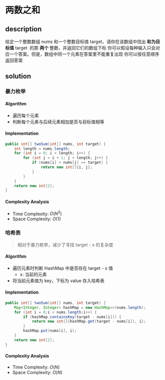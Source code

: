 # 两数之和

## description
给定一个整数数组 nums 和一个整数目标值 target，请你在该数组中找出 **和为目标值** target  的那 **两个** 整数，并返回它们的数组下标
你可以假设每种输入只会对应一个答案。但是，数组中同一个元素在答案里不能重复出现
你可以按任意顺序返回答案

## solution

### 暴力枚举

#### Algorithm
- 遍历每个元素
- 判断每个元素与后续元素相加是否与目标值相等

#### Implementation

```java
public int[] twoSum(int[] nums, int target) {
    int length = nums.length;
    for (int i = 0; i < length; i++) {
        for (int j = i + 1; j < length; j++) {
            if (nums[i] + nums[j] == target) {
                return new int[]{i, j};
            }
        }
    }
    return new int[2];
}
```

#### Complexity Analysis
- Time Complexity: $O(N^2)$
- Space Complexity: $O(1)$

### 哈希表
> 相对于暴力枚举，减少了寻找 target - x 的复杂度

#### Algorithm
- 遍历元素时判断 HashMap 中是否存在 target - x 值
    - x: 当前的元素
- 将当前元素值为 key，下标为 value 存入哈希表

#### Implementation

```java
public int[] twoSum(int[] nums, int target) {
    Map<Integer, Integer> hashMap = new HashMap<>(nums.length);
    for (int i = 0;i < nums.length;i++) {
        if (hashMap.containsKey(target - nums[i])) {
            return new int[]{hashMap.get(target - nums[i]), i};
        }
        hashMap.put(nums[i], i);
    }
    return new int[2];
}
```

#### Complexity Analysis
- Time Complexity: $O(N)$
- Space Complexity: $O(N)$
